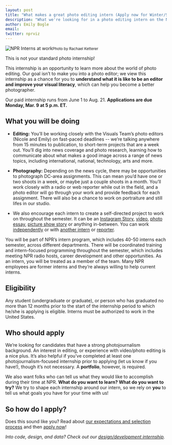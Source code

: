 ```yaml
---
layout: post
title: "What makes a great photo editing intern (Apply now for Winter/Spring 2020!)"
description: "What we're looking for in a photo editing intern on the NPR Visuals team."
author: Emily Bogle
email:
twitter: nprviz
---
```

![NPR Interns at work](/img/posts/photointerns.jpg)<small>Photo by Rachael Ketterer</small>

This is not your standard photo internship!

This internship is an opportunity to learn more about the world of photo editing. Our goal isn’t to make you into a photo editor; we view this internship as a chance for you to **understand what it is like to be an editor and improve your visual literacy**, which can help you become a better photographer.

Our paid internship runs from June 1 to Aug. 21. **Applications are due Monday, Mar. 9 at 5 p.m. ET.**

## What you will be doing

* **Editing:** You’ll be working closely with the Visuals Team’s photo editors (Nicole and Emily) on fast-paced deadlines -- we’re talking anywhere from 15 minutes to publication, to short-term projects that are a week out. You’ll dig into news coverage and photo research, learning how to communicate about what makes a good image across a range of news topics, including international, national, technology, arts and more.

* **Photography:** Depending on the news cycle, there may be opportunities to photograph DC-area assignments. This can mean you’d have one or two shoots in a week, or maybe just a couple shoots in a month. You’ll work closely with a radio or web reporter while out in the field, and a photo editor will go through your work and provide feedback for each assignment. There will also be a chance to work on portraiture and still lifes in our studio.

* We also encourage each intern to create a self-directed project to work on throughout the semester. It can be an [Instagram Story](https://www.instagram.com/stories/highlights/18100985839046937/), [video](https://www.npr.org/2013/04/12/176913038/short-and-sweet-celebrating-d-c-s-cherry-blossoms-with-haiku), [photo essay](https://www.npr.org/2016/08/05/488518797/at-the-portrait-gallery-students-tell-the-stories-that-pictures-cant), [picture show story](https://www.npr.org/sections/pictureshow/2019/08/18/736843955/finding-identity-without-gender-a-queer-photographers-journey) or anything in-between. You can work [independently](https://www.npr.org/2019/08/11/747018934/wushu-coaches-help-chinese-students-master-literacy-and-become-a-better-person) or with [another intern](https://www.npr.org/2017/11/11/563064990/6-women-veterans-recall-their-military-service-it-was-just-the-thing-to-do) or [reporter](https://www.npr.org/2019/10/06/765716441/the-lasting-legacy-of-bob-ross-and-his-colorful-world-of-happy-accidents).

You will be part of NPR’s intern program, which includes 40-50 interns each semester, across different departments. There will be coordinated training and intern-focused programming throughout the semester, which includes meeting NPR radio hosts, career development and other opportunities. As an intern, you will be treated as a member of the team. Many NPR employees are former interns and they’re always willing to help current interns.


## Eligibility

Any student (undergraduate or graduate), or person who has graduated no more than 12 months prior to the start of the internship period to which he/she is applying is eligible. Interns must be authorized to work in the United States.

## Who should apply

We’re looking for candidates that have a strong photojournalism background. An interest in editing, or experience with video/photo editing is a nice plus. It’s also helpful if you’ve completed at least one photojournalism-focused internship prior to applying (let us know if you have!), though it’s not necessary. A **portfolio**, however, is required.

We also want folks who can tell us what they would like to accomplish during their time at NPR. **What do you want to learn? What do you want to try?** We try to shape each internship around our intern, so we rely on **you** to tell us what goals you have for your time with us!

## So how do I apply?

Does this sound like you? Read about [our expectations and selection process](/2015/10/14/how-to-apply.html) and then [apply now](https://recruiting.ultipro.com/NAT1011NATPR/JobBoard/fc254a05-d68e-44c0-a2ba-267380d146ba/OpportunityDetail?opportunityId=61fd04d9-3f43-4a91-8ce7-5a02d81c1870)!

*Into code, design, and data? Check out our [design/development internship](/2020/02/13/summer-2020-designer-developer-internship.html).*
